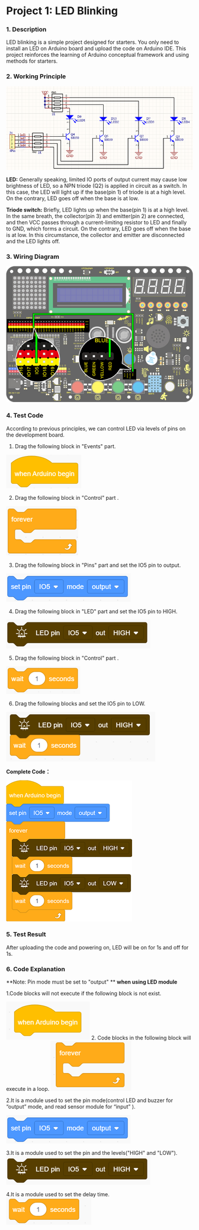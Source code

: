 # **Project 1: LED Blinking**

###  **1. Description**

LED blinking is a simple project designed for starters. You only need to install an LED on Arduino board and upload the code on Arduino IDE. This project reinforces the learning of Arduino conceptual framework and using methods for starters. 

###  **2. Working Principle**

![](./media/led-1684551913165-2.png)

**LED:** Generally speaking, limited IO ports of output current may cause low brightness of LED, so a NPN triode (Q2) is applied in circuit as a switch. In this case, the LED will light up if the base(pin 1) of triode is at a high level. On the contrary, LED goes off when the base is at low. 

**Triode switch:** Briefly, LED lights up when the base(pin 1) is at a high level. In the same breath, the collector(pin 3) and emitter(pin 2) are connected, and then VCC passes through a current-limiting resistor to LED and finally to GND, which forms a circuit. On the contrary, LED goes off when the base is at low. In this circumstance, the collector and emitter are disconnected  and the LED lights off.



### **3. Wiring Diagram**

![1](./media/1.jpg)

###  **4. Test Code**

According to previous principles, we can control LED via levels of pins on the development board.

1. Drag  the following block in "Events" part. 

![image-20230324144129788](./media/image-20230324144129788.png)

2. Drag the following block  in "Control" part . 



![image-20230324144235832](./media/image-20230324144235832.png)

3. Drag the following block  in "Pins" part and set the IO5 pin to output.

![](./media/image-20230419144736421.png)

4. Drag the following block  in "LED" part and set the IO5 pin to HIGH.

![](./media/image-20230420101235993.png)

5. Drag the following block  in "Control" part . 

![image-20230324144523478](./media/image-20230324144523478.png)

6. Drag the following blocks and set the IO5 pin to LOW. 

![](./media/image-20230420101253873.png)





**Complete Code：**

![](./media/1-1681887273768-8.png)



###  **5. Test Result**

After uploading the code and powering on, LED will be on for 1s and off for 1s.



### **6. Code Explanation**

**Note: Pin mode must be set to "output" ** **when using LED module**

1.Code blocks will not execute if the following block is not exist.

![Img-20230307162920](./media/img-20230307162920.png)
	2. Code blocks in  the following block will execute in a loop. 
![Img](./media/img-20230307164251.png)

2.It is a module used to set the pin mode(control LED and buzzer for “output” mode, and read sensor module for “input” ).

![](./media/image-20230419144739717.png)

3.It is a module used to set the pin and the levels("HIGH" and "LOW").
![](./media/image-20230420101235993.png)

4.It is a module used to set the delay time.
![Img](./media/img-20230307164630.png)

